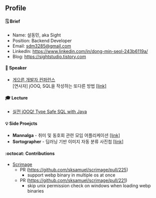 ## Profile  

#### 🗓️ Brief 
* Name: 설동민, aka Sight <br/>
* Position: Backend Developer <br/>
* Email: sdm3285@gmail.com <br/>
* LinkedIn: https://www.linkedin.com/in/dong-min-seol-243b6119a/
* Blog: https://sightstudio.tistory.com

#### 📢 Speaker 
- [게으른 개발자 컨퍼런스](https://lazydevconf.github.io)
<br> [연사자] jOOQ, SQL을 작성하는 또다른 방법 [[link]](https://github.com/lazyconf-dev/2024-lazydevconf/tree/main/presentation)

#### 🎓 Lecture
- [실전 jOOQ! Type Safe SQL with Java](https://inf.run/2Fxib)

#### 💡 Side Proejcts

- **Mannalga** - 취미 및 동호회 관련 모임 어플리케이션 [[link]](https://github.com/TASK-FORCE/mannalga-api)
- **Sortographer** - 딥러닝 기반 이미지 자동 분류 사진첩 [[link]](https://github.com/SightStudio/Sortographer)

#### :octocat: Contributions
- [Scrimage](https://github.com/sksamuel/scrimage) 
  - PR (https://github.com/sksamuel/scrimage/pull/225) 
    - support webp binary in multiple os at once
  - PR (https://github.com/sksamuel/scrimage/pull/221)
    - skip unix permission check on windows when loading webp binaries
